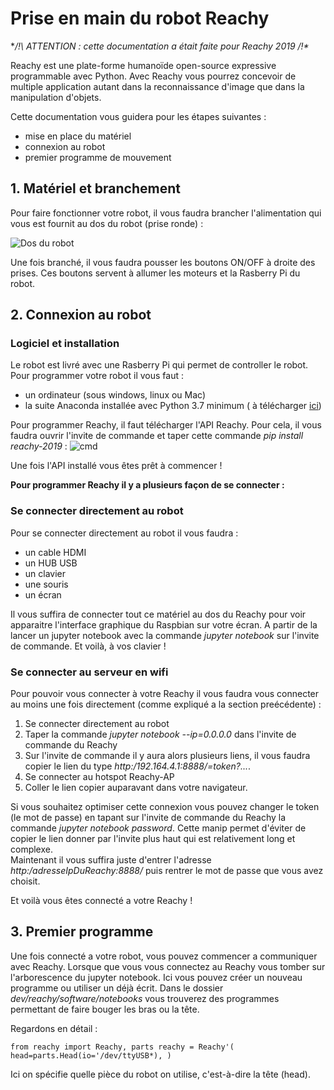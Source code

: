 # Prise en main du robot Reachy 

**/!\ ATTENTION : cette documentation a était faite pour Reachy 2019 /!\**

Reachy est une plate-forme humanoïde open-source expressive programmable avec Python. Avec Reachy vous pourrez concevoir de multiple application autant dans la reconnaissance d'image que dans la manipulation d'objets. 

Cette documentation vous guidera pour les étapes suivantes : 
* mise en place du matériel 
* connexion au robot 
* premier programme de mouvement

## 1. Matériel et branchement  

Pour faire fonctionner votre robot, il vous faudra brancher l'alimentation qui vous est fournit au dos du robot (prise ronde) :

![Dos du robot](https://user-images.githubusercontent.com/44843527/118484348-674a8580-b717-11eb-84ac-d00f595aed0a.jpg)

Une fois branché, il vous faudra pousser les boutons ON/OFF à droite des prises. Ces boutons servent à allumer les moteurs et la Rasberry Pi du robot. 

## 2. Connexion au robot 

### Logiciel et installation 

Le robot est livré avec une Rasberry Pi qui permet de controller le robot. 
Pour programmer votre robot il vous faut : 
* un ordinateur (sous windows, linux ou Mac)
* la suite Anaconda installée avec Python 3.7 minimum ( à télécharger [ici](https://www.anaconda.com/products/individual))

Pour programmer Reachy, il faut télécharger l'API Reachy. Pour cela, il vous faudra ouvrir l'invite de commande et taper cette commande *pip install reachy-2019* :
![cmd](https://user-images.githubusercontent.com/44843527/118484332-631e6800-b717-11eb-952f-3faf2696c4cb.PNG)

Une fois l'API installé vous êtes prêt à commencer ! 


**Pour programmer Reachy il y a plusieurs façon de se connecter :** 

### Se connecter directement au robot 

Pour se connecter directement au robot il vous faudra : 
* un cable HDMI
* un HUB USB
* un clavier 
* une souris 
* un écran 

Il vous suffira de connecter tout ce matériel au dos du Reachy pour voir apparaitre l'interface graphique du Raspbian sur votre écran. 
A partir de la lancer un jupyter notebook avec la commande *jupyter notebook* sur l'invite de commande. 
Et voilà, à vos clavier !

### Se connecter au serveur en wifi

Pour pouvoir vous connecter à votre Reachy il vous faudra vous connecter au moins une fois directement (comme expliqué a la section preécédente) : 
1. Se connecter directement au robot 
2. Taper la commande *jupyter notebook --ip=0.0.0.0* dans l'invite de commande du Reachy 
3. Sur l'invite de commande il y aura alors plusieurs liens, il vous faudra copier le lien du type *http:/192.164.4.1:8888/=token?...*. 
4. Se connecter au hotspot Reachy-AP 
5. Coller le lien copier auparavant dans votre navigateur.  

Si vous souhaitez optimiser cette connexion vous pouvez changer le token (le mot de passe) en tapant sur l'invite de commande du Reachy la commande *jupyter notebook password*. Cette manip permet d'éviter de copier le lien donner par l'invite plus haut qui est relativement long et complexe.  
Maintenant il vous suffira juste d'entrer l'adresse *http:/adresseIpDuReachy:8888/* puis rentrer le mot de passe que vous avez choisit. 

Et voilà vous êtes connecté a votre Reachy ! 

## 3. Premier programme 

Une fois connecté a votre robot, vous pouvez commencer a communiquer avec Reachy. 
Lorsque que vous vous connectez au Reachy vous tomber sur l'arborescence du jupyter notebook. Ici vous pouvez créer un nouveau programme ou utiliser un déjà écrit. 
Dans le dossier *dev/reachy/software/notebooks* vous trouverez des programmes permettant de faire bouger les bras ou la tête. 

Regardons en détail : 

`from reachy import Reachy, parts
 reachy = Reachy'(
  head=parts.Head(io='/dev/ttyUSB*),
)`

Ici on spécifie quelle pièce du robot on utilise, c'est-à-dire la tête (head). 










